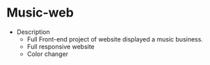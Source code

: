 # Music-web


- Description
  - Full Front-end project of website displayed a music business.
  - Full responsive website
  - Color changer 

